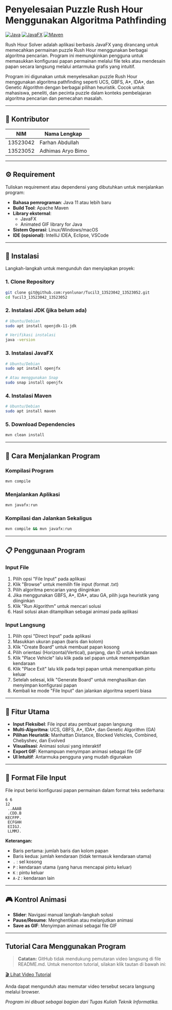 # Penyelesaian Puzzle Rush Hour Menggunakan Algoritma Pathfinding

[![Java](https://img.shields.io/badge/Java-ED8B00?style=for-the-badge&logo=java&logoColor=white)](https://www.java.com/)
[![JavaFX](https://img.shields.io/badge/JavaFX-007396?style=for-the-badge&logo=java&logoColor=white)](https://openjfx.io/)
[![Maven](https://img.shields.io/badge/Maven-C71A36?style=for-the-badge&logo=apache-maven&logoColor=white)](https://maven.apache.org/)

Rush Hour Solver adalah aplikasi berbasis JavaFX yang dirancang untuk memecahkan permainan puzzle Rush Hour menggunakan berbagai algoritma pencarian. Program ini memungkinkan pengguna untuk memasukkan konfigurasi papan permainan melalui file teks atau mendesain papan secara langsung melalui antarmuka grafis yang intuitif.

Program ini digunakan untuk menyelesaikan puzzle Rush Hour menggunakan algoritma pathfinding seperti UCS, GBFS, A*, IDA*, dan Genetic Algorithm dengan berbagai pilihan heuristik. Cocok untuk mahasiswa, peneliti, dan pecinta puzzle dalam konteks pembelajaran algoritma pencarian dan pemecahan masalah.

---

## 👥 Kontributor

| NIM         | Nama Lengkap            |
|-------------|-------------------------|
| 13523042    | Farhan Abdullah         |
| 13523052    | Adhimas Aryo Bimo       |

---

## ⚙️ Requirement

Tuliskan requirement atau dependensi yang dibutuhkan untuk menjalankan program:

- **Bahasa pemrograman**: Java 11 atau lebih baru
- **Build Tool**: Apache Maven
- **Library eksternal**: 
  - JavaFX
  - Animated GIF library for Java
- **Sistem Operasi**: Linux/Windows/macOS
- **IDE (opsional)**: IntelliJ IDEA, Eclipse, VSCode

---

## 🔧 Instalasi

Langkah-langkah untuk mengunduh dan menyiapkan proyek:

### 1. Clone Repository
```bash
git clone git@github.com:ryonlunar/Tucil3_13523042_13523052.git
cd Tucil3_13523042_13523052
```

### 2. Instalasi JDK (jika belum ada)
```bash
# Ubuntu/Debian
sudo apt install openjdk-11-jdk

# Verifikasi instalasi
java -version
```

### 3. Instalasi JavaFX
```bash
# Ubuntu/Debian
sudo apt install openjfx

# Atau menggunakan Snap
sudo snap install openjfx
```

### 4. Instalasi Maven
```bash
# Ubuntu/Debian
sudo apt install maven
```

### 5. Download Dependencies
```bash
mvn clean install
```

---

## 🚀 Cara Menjalankan Program

### Kompilasi Program
```bash
mvn compile
```

### Menjalankan Aplikasi
```bash
mvn javafx:run
```

### Kompilasi dan Jalankan Sekaligus
```bash
mvn compile && mvn javafx:run
```

---

## 📋 Penggunaan Program

### Input File
1. Pilih opsi "File Input" pada aplikasi
2. Klik "Browse" untuk memilih file input (format .txt)
3. Pilih algoritma pencarian yang diinginkan
4. Jika menggunakan GBFS, A*, IDA*, atau GA, pilih juga heuristik yang diinginkan
5. Klik "Run Algorithm" untuk mencari solusi
6. Hasil solusi akan ditampilkan sebagai animasi pada aplikasi

### Input Langsung
1. Pilih opsi "Direct Input" pada aplikasi
2. Masukkan ukuran papan (baris dan kolom)
3. Klik "Create Board" untuk membuat papan kosong
4. Pilih orientasi (Horizontal/Vertical), panjang, dan ID untuk kendaraan
5. Klik "Place Vehicle" lalu klik pada sel papan untuk menempatkan kendaraan
6. Klik "Place Exit" lalu klik pada tepi papan untuk menempatkan pintu keluar
7. Setelah selesai, klik "Generate Board" untuk menghasilkan dan menyimpan konfigurasi papan
8. Kembali ke mode "File Input" dan jalankan algoritma seperti biasa

---

## 🎯 Fitur Utama

- **Input Fleksibel**: File input atau pembuat papan langsung
- **Multi-Algoritma**: UCS, GBFS, A*, IDA*, dan Genetic Algorithm (GA)
- **Pilihan Heuristik**: Manhattan Distance, Blocked Vehicles, Combined, Chebyshev, dan Evolved
- **Visualisasi**: Animasi solusi yang interaktif
- **Export GIF**: Kemampuan menyimpan animasi sebagai file GIF
- **UI Intuitif**: Antarmuka pengguna yang mudah digunakan

---

## 📄 Format File Input

File input berisi konfigurasi papan permainan dalam format teks sederhana:

```
6 6
12
 ..AAAB
 .CDD.B
KECFPP.
 ECFGHH
 EIIGJ.
 LLMMJ.
```

**Keterangan:**
- Baris pertama: jumlah baris dan kolom papan
- Baris kedua: jumlah kendaraan (tidak termasuk kendaraan utama)
- `.` : sel kosong
- `P` : kendaraan utama (yang harus mencapai pintu keluar)
- `K` : pintu keluar
- `A-Z` : kendaraan lain

---

## 🎮 Kontrol Animasi

- **Slider**: Navigasi manual langkah-langkah solusi
- **Pause/Resume**: Menghentikan atau melanjutkan animasi
- **Save as GIF**: Menyimpan animasi sebagai file GIF

---

## Tutorial Cara Menggunakan Program

> **Catatan:** GitHub tidak mendukung pemutaran video langsung di file README.md. Untuk menonton tutorial, silakan klik tautan di bawah ini:

[🎬 Lihat Video Tutorial](https://youtu.be/o9y9BaLwmhM)

Anda dapat mengunduh atau memutar video tersebut secara langsung melalui browser.

*Program ini dibuat sebagai bagian dari Tugas Kuliah Teknik Informatika.*
